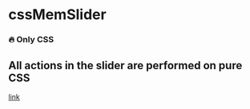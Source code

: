 # cssMemSlider

### :fire: Only CSS
## All actions in the slider are performed on pure  CSS

[link](https://kornull.github.io/cssMemSlider/cssMemSlider/)
